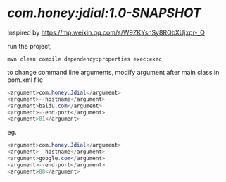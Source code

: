 # *com.honey:jdial:1.0-SNAPSHOT*

Inspired by https://mp.weixin.qq.com/s/W9ZKYsnSy8RQbXUjxpr-_Q

run the project,
```
mvn clean compile dependency:properties exec:exec
```
to change command line arguments, modify argument after main class in pom.xml file
```java
<argument>com.honey.Jdial</argument>
<argument>--hostname</argument>
<argument>baidu.com</argument>
<argument>--end-port</argument>
<argument>81</argument>
```
eg.
```java
<argument>com.honey.Jdial</argument>
<argument>--hostname</argument>
<argument>google.com</argument>
<argument>--end-port</argument>
<argument>88</argument>
```